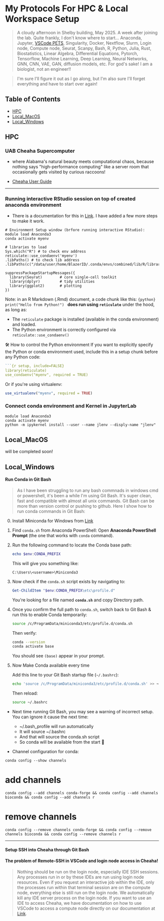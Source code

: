 # My Protocols For HPC & Local Workspace Setup 
> A cloudy afternoon in Shelby building, May 2025. A week after joining the lab. Quite frankly, I don't know where to start... Anaconda, Jupyter, [VSCode PETS](https://marketplace.visualstudio.com/items?itemName=tonybaloney.vscode-pets), Singularity, Docker, Nextflow, Slurm, Login node, Compute node, Seurat, Scanpy, Bash, R, Python, Julia, Rust, Biostatistics, Linear Algebra, Differential Equations, Pytorch, Tensorflow, Machine Learning, Deep Learning, Neural Networks, GNN, CNN, VAE, GAN, diffusion models, etc. For god's sake! I am a biologist, not an engineer!!


> I'm sure I'll figure it out as I go along, but I'm also sure I'll forget everything and have to start over again!


## Table of Contents
- [HPC](#hpc)
- [Local_MacOS](#local_macos)
- [Local_Windows](#local_windows)

## HPC
### UAB Cheaha Supercomputer
- where Alabama's natural beauty meets computational chaos, because nothing says "high-performance computing" like a server room that occasionally gets visited by curious raccoons!


- [Cheaha User Guide](https://docs.rc.uab.edu/)
-----
### Running interactive RStudio session on top of created anaconda environment
- There is a documentation for this in [Link](https://docs.rc.uab.edu/cheaha/open_ondemand/ood_rstudio/). I have added a few more steps to make it work.
```{bash}
# Environment Setup window (brfore running interactive RStudio):
module load Anaconda3
conda activate myenv
```

```{r, include=FALSE} 
# libraries to load
Sys.which("R") # to check env address 
reticulate::use_condaenv('myenv')
.libPaths() # to check lib address
.libPaths(c("/data/user/home/BlazerID/.conda/envs/combined/lib/R/library"))

suppressPackageStartupMessages({
  library(Seurat)        # core single‑cell toolkit
  library(dplyr)         # tidy utilities
  library(ggplot2)       # plotting
})
```


Note: in an R Markdown (.Rmd) document, a code chunk like this:
    ```{python}
    print("Hello from Python!")
    ```
**does run using `reticulate`** under the hood, as long as:
- The `reticulate` package is installed (available in the conda environment) and loaded.
- The Python environment is correctly configured via `reticulate::use_condaenv()`



🛠️ How to control the Python environment
If you want to explicitly specify the Python or conda environment used, include this in a setup chunk before any Python code:

```r
```{r setup, include=FALSE}
library(reticulate)
use_condaenv("myenv", required = TRUE)
```

Or if you're using virtualenv:
```r
use_virtualenv("myenv", required = TRUE)
```


### Connect conda environment and Kernel in JupyterLab

```{bash}
module load Anaconda3
conda activate myenv
python -m ipykernel install --user --name jlenv --disply-name "jlenv"
```


## Local_MacOS

will be completed soon!



## Local_Windows

#### Run Conda in Git Bash
> As I have been struggling to run any bash commnads in windows cmd or powershell, it's been a while I'm using Git Bash. It's super clean, fast and compatible with almost all unix commands. Git Bash can be more than version control or pushing to github. Here I show how to run conda commands in Git Bash:

0. Install Miniconda for Windows from [Link](https://docs.conda.io/en/latest/miniconda.html)

1. Find `conda.sh` from Anaconda PowerShell: Open **Anaconda PowerShell Prompt** (the one that works with `conda` command).

2. Run the following command to locate the Conda base path:

   ```powershell
   echo $env:CONDA_PREFIX
   ```

   This will give you something like:

   ```
   C:\Users\<username>\Miniconda3
   ```

3. Now check if the `conda.sh` script exists by navigating to:

   ```powershell
   Get-ChildItem "$env:CONDA_PREFIX\etc\profile.d"
   ```
   You're looking for a file named **`conda.sh`** and copy Directory path.

4. Once you confirm the full path to `conda.sh`, switch back to Git Bash & run this to enable Conda temporarily:

    ```bash
    source /c/ProgramData/miniconda3/etc/profile.d/conda.sh
    ```

    Then verify:

    ```bash
    conda --version
    conda activate base
    ```

    You should see `(base)` appear in your prompt.

5. Now Make Conda available every time

    Add this line to your Git Bash startup file (`~/.bashrc`):

    ```bash
    echo 'source /c/ProgramData/miniconda3/etc/profile.d/conda.sh' >> ~/.bashrc
    ```
    Then reload:

    ```bash
    source ~/.bashrc
    ```
* Next time running Git Bash, you may see a warning of  incorrect setup. You can ignore it cause the next time:

    - ~/.bash_profile will run automatically
    - It will source ~/.bashrc
    - And that will source the conda.sh script
    - So conda will be available from the start 🎉

* Channel configuration for conda:
```{bash}
conda config --show channels
```
# add channels
```{bash}
conda config --add channels conda-forge && conda config --add channels bioconda && conda config --add channels r
```
# remove channels
```{bash}
conda config --remove channels conda-forge && conda config --remove channels bioconda && conda config --remove channels r
```

    
-----

#### Setup SSH into Cheaha through Git Bash








#### The problem of Remote-SSH in VSCode and login node access in Cheaha!

> Nothing should be run on the login node, especially IDE SSH sessions. Any processes run in or by these IDEs are run using login node resources. Even if you request an interactive job within the IDE, only the processes run within that terminal session are on the compute node, everything else is still run on the login node. We automatically kill any IDE server process on the login node. If you want to use an IDE to access Cheaha, we have documentation on how to use VSCode to access a compute node directly on our documentation at [Link](https://docs.rc.uab.edu/cheaha/open_ondemand/hpc_desktop/#downloading-and-installing-vscode-and-vscode-server).

